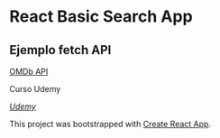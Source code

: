 # React Basic Search App
## Ejemplo fetch API

[OMDb API](http://www.omdbapi.com/)

Curso Udemy

*[Udemy](https://www.udemy.com/aprendiendo-react/)*


This project was bootstrapped with [Create React App](https://github.com/facebook/create-react-app).

